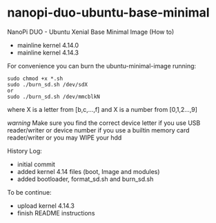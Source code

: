 # nanopi-duo-ubuntu-base-minimal
NanoPi DUO - Ubuntu Xenial Base Minimal Image (How to)

* mainline kernel 4.14.0
* mainline kernel 4.14.3

For convenience you can burn the ubuntu-minimal-image running:

	sudo chmod +x *.sh
	sudo ./burn_sd.sh /dev/sdX 
	or 
	sudo ./burn_sd.sh /dev/mmcblkN

where X is a letter from [b,c,...,f] and X is a number from [0,1,2...,9]

*warning*
Make sure you find the correct device letter if you use USB reader/writer or device number if you use a builtin memory card reader/writer or you may WIPE your hdd

History Log:
* initial commit
* added kernel 4.14 files (boot, Image and modules)
* added bootloader, format_sd.sh and burn_sd.sh

To be continue:
* upload kernel 4.14.3
* finish README instructions
